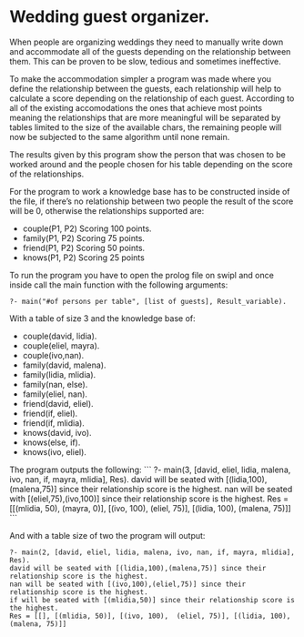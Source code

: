 # Wedding guest organizer.

When people are organizing weddings they need to manually write down and accommodate all of the guests depending on the relationship between them.  This can be proven to be slow, tedious and sometimes ineffective.

To make the accommodation simpler a program was made where you define the relationship between the guests, each relationship will help to calculate a score depending on the relationship of each guest. According to all of the existing accomodations the ones that achieve most points meaning the relationships that are more meaningful will be separated by tables limited to the size of the available chars, the remaining people will now be subjected to the same algorithm until none remain.

The results given by this program show the person that was chosen to be worked around and the people chosen for his table depending on the score of the relationships.

For the program to work a knowledge base has to be constructed inside of the file, if there’s no relationship between two people the result of the score will be 0, otherwise the relationships supported are:

<ul>
<li>couple(P1, P2) Scoring 100 points.
<li>family(P1, P2) Scoring 75 points.
<li>friend(P1, P2) Scoring 50 points.
<li>knows(P1, P2) Scoring 25 points
</ul>

To run the program you have to open the prolog file on swipl and once inside call the main function with the following arguments: 

```?- main("#of persons per table", [list of guests], Result_variable). ```

With a table of size 3 and the knowledge base of:
<ul>
<li>couple(david, lidia).
<li>couple(eliel, mayra).
<li>couple(ivo,nan).
<li>family(david, malena).
<li>family(lidia, mlidia).
<li>family(nan, else).
<li>family(eliel, nan).
<li>friend(david, eliel).
<li>friend(if, eliel).
<li>friend(if, mlidia).
<li>knows(david, ivo).
<li>knows(else, if).
<li>knows(ivo, eliel).
</ul>
The program outputs the following:
```
?- main(3, [david, eliel, lidia, malena, ivo, nan, if, mayra, mlidia], Res).
david will be seated with [(lidia,100),(malena,75)] since their relationship score is the highest.
nan will be seated with [(eliel,75),(ivo,100)] since their relationship score is the highest.
Res = [[(mlidia, 50),  (mayra, 0)], [(ivo, 100),  (eliel, 75)], [(lidia, 100),  (malena, 75)]] 
```

And with a table size of two the program will output:

```
?- main(2, [david, eliel, lidia, malena, ivo, nan, if, mayra, mlidia], Res).
david will be seated with [(lidia,100),(malena,75)] since their relationship score is the highest.
nan will be seated with [(ivo,100),(eliel,75)] since their relationship score is the highest.
if will be seated with [(mlidia,50)] since their relationship score is the highest.
Res = [[], [(mlidia, 50)], [(ivo, 100),  (eliel, 75)], [(lidia, 100),  (malena, 75)]]

```
